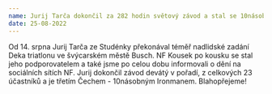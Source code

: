 ```yaml
---
name: Jurij Tarča dokončil za 282 hodin světový závod a stal se 10násobným Ironmanem
date: 25-08-2022
---
```

Od 14. srpna Jurij Tarča ze Studénky překonával téměř nadlidské zadání Deka triatlonu ve švýcarském městě Busch. NF Kousek po kousku se stal jeho podporovatelem a také jsme po celou dobu informovali o dění na sociálních sítích NF. Jurij dokončil závod devátý v pořadí, z celkových 23 účastníků a je třetím Čechem - 10násobným Ironmanem. Blahopřejeme!